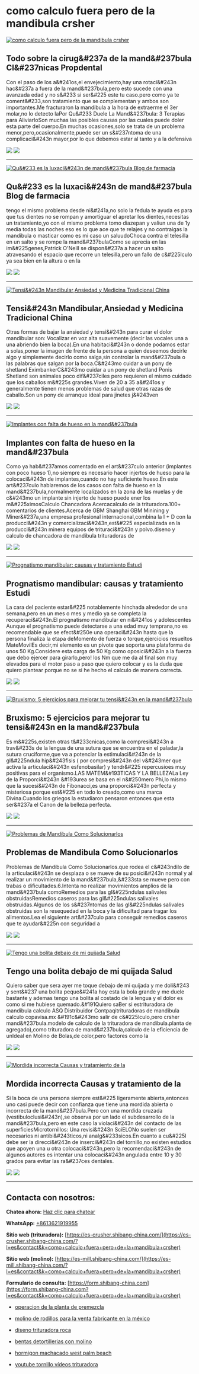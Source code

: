 # como calculo fuera pero de la mandibula crsher

<a href="https://swt.shibang-china.com/?l=es&img&k=como+calculo+fuera+pero+de+la+mandibula+crsher" target="_blank">![como calculo fuera pero de la mandibula crsher](http://static.shibang-china.com/all-800x300/1203.jpg)</a>

## Todo sobre la cirug&#237a de la mand&#237bula Cl&#237nicas Propdental
Con el paso de los a&#241os,el envejecimiento,hay una rotaci&#243n hac&#237a a fuera de la mand&#237bula,pero esto sucede con una avanzada edad y no s&#233 si ser&#225 este tu caso.pero como ya te coment&#233,son tratamiento que se complementan y ambos son importantes.Me fracturaron la mandibula a la hora de extraerme el 3er molar,no lo detecto laPor Qu&#233 Duele La Mand&#237bula: 3 Terapias para AliviarloSon muchas las posibles causas por las cuales puede doler esta parte del cuerpo.En muchas ocasiones,solo se trata de un problema menor,pero,ocasionalmente,puede ser un s&#237ntoma de una complicaci&#243n mayor,por lo que debemos estar al tanto y a la defensiva


<a href="https://whatsapp.shibangsoft.com/WhatsApp.php" target="_blank" title="WhatsApp">![](http://static.shibang-china.com/icon/whatsapp.png)</a> <a href="https://swt.shibang-china.com/?l=es&icon&k=como+calculo+fuera+pero+de+la+mandibula+crsher" target="_blank">![](http://static.shibang-china.com/icon/chat-es.png)</a>

---

<a href="https://swt.shibang-china.com/?l=es&img&k=como+calculo+fuera+pero+de+la+mandibula+crsher" target="_blank">![Qu&#233 es la luxaci&#243n de mand&#237bula Blog de farmacia](http://static.shibang-china.com/all-800x300/1127.jpg)</a>

## Qu&#233 es la luxaci&#243n de mand&#237bula Blog de farmacia
tengo el mismo problema desde ni&#241a,no solo la fedula te ayuda es para que tus dientes no se rompan y amortiguar el apretar los dientes,necesitas un tratamiento,yo con el mismo problema tomo diazepan y valiun una de 1y media todas las noches eso es lo que ace que te relajes y no contraigas la mandibula o masticar como es mi caso un saluudoChoca contra el telesilla en un salto y se rompe la mand&#237bulaComo se aprecia en las im&#225genes,Patrick O'Neill se dispon&#237a a hacer un salto atravesando el espacio que recorre un telesilla,pero un fallo de c&#225lculo ya sea bien en la altura o en la


<a href="https://whatsapp.shibangsoft.com/WhatsApp.php" target="_blank" title="WhatsApp">![](http://static.shibang-china.com/icon/whatsapp.png)</a> <a href="https://swt.shibang-china.com/?l=es&icon&k=como+calculo+fuera+pero+de+la+mandibula+crsher" target="_blank">![](http://static.shibang-china.com/icon/chat-es.png)</a>

---

<a href="https://swt.shibang-china.com/?l=es&img&k=como+calculo+fuera+pero+de+la+mandibula+crsher" target="_blank">![Tensi&#243n Mandibular,Ansiedad y Medicina Tradicional China](http://static.shibang-china.com/all-800x300/541.jpg)</a>

## Tensi&#243n Mandibular,Ansiedad y Medicina Tradicional China
Otras formas de bajar la ansiedad y tensi&#243n para curar el dolor mandibular son: Vocalizar en voz alta suavemente (decir las vocales una a una abriendo bien la boca).En una habitaci&#243n o donde podamos estar a solas,poner la imagen de frente de la persona a quien deseemos decirle algo y simplemente decirlo como salga,sin controlar la mand&#237bula o las palabras que salgan por la boca.C&#243mo cuidar a un pony de shetland EximbankerC&#243mo cuidar a un pony de shetland Ponis Shetland son animales poco dif&#237ciles pero requieren el mismo cuidado que los caballos m&#225s grandes.Viven de 20 a 35 a&#241os y generalmente tienen menos problemas de salud que otras razas de caballo.Son un pony de arranque ideal para jinetes j&#243ven


<a href="https://whatsapp.shibangsoft.com/WhatsApp.php" target="_blank" title="WhatsApp">![](http://static.shibang-china.com/icon/whatsapp.png)</a> <a href="https://swt.shibang-china.com/?l=es&icon&k=como+calculo+fuera+pero+de+la+mandibula+crsher" target="_blank">![](http://static.shibang-china.com/icon/chat-es.png)</a>

---

<a href="https://swt.shibang-china.com/?l=es&img&k=como+calculo+fuera+pero+de+la+mandibula+crsher" target="_blank">![Implantes con falta de hueso en la mand&#237bula](http://static.shibang-china.com/all-800x300/1475.jpg)</a>

## Implantes con falta de hueso en la mand&#237bula
Como ya hab&#237amos comentado en el art&#237culo anterior (implantes con poco hueso 1),no siempre es necesario hacer injertos de hueso para la colocaci&#243n de implantes,cuando no hay suficiente hueso.En este art&#237culo hablaremos de los casos con falta de hueso en la mand&#237bula,normalmente localizados en la zona de las muelas y de c&#243mo un implante sin injerto de hueso puede ener los m&#225ximosCalculo Chancadora Acercacalculo de la trituradora.100+ comentarios de clientes.Acerca de GBM Shanghai GBM Minining y Miner&#237a,una empresa profesional internacional,combina la I + D con la producci&#243n y comercializaci&#243n,est&#225 especializada en la producci&#243n minera equipos de trituraci&#243n y polvo.diseno y calculo de chancadora de mandibula trituradoras de


<a href="https://whatsapp.shibangsoft.com/WhatsApp.php" target="_blank" title="WhatsApp">![](http://static.shibang-china.com/icon/whatsapp.png)</a> <a href="https://swt.shibang-china.com/?l=es&icon&k=como+calculo+fuera+pero+de+la+mandibula+crsher" target="_blank">![](http://static.shibang-china.com/icon/chat-es.png)</a>

---

<a href="https://swt.shibang-china.com/?l=es&img&k=como+calculo+fuera+pero+de+la+mandibula+crsher" target="_blank">![Prognatismo mandibular: causas y tratamiento Estudi](http://static.shibang-china.com/all-800x300/1158.jpg)</a>

## Prognatismo mandibular: causas y tratamiento Estudi
La cara del paciente estar&#225 notablemente hinchada alrededor de una semana,pero en un mes o mes y medio ya se completa la recuperaci&#243n.El prognatismo mandibular en ni&#241os y adolescentes Aunque el prognatismo puede detectarse a una edad muy temprana,no es recomendable que se efect&#250e una operaci&#243n hasta que la persona finaliza la etapa deMomento de fuerza o torque,ejercicios resueltos MateMovilEs decir,mi elemento es un pivote que soporta una plataforma de unos 50 Kg.Considere esta carga de 50 Kg como oposici&#243n a la fuerza que debo ejercer para girarlo,pero! los Nm que me da al final son muy elevados para el motor paso a paso que quiero colocar y es la duda que quiero plantear porque no se si he hecho el calculo de manera correcta.


<a href="https://whatsapp.shibangsoft.com/WhatsApp.php" target="_blank" title="WhatsApp">![](http://static.shibang-china.com/icon/whatsapp.png)</a> <a href="https://swt.shibang-china.com/?l=es&icon&k=como+calculo+fuera+pero+de+la+mandibula+crsher" target="_blank">![](http://static.shibang-china.com/icon/chat-es.png)</a>

---

<a href="https://swt.shibang-china.com/?l=es&img&k=como+calculo+fuera+pero+de+la+mandibula+crsher" target="_blank">![Bruxismo: 5 ejercicios para mejorar tu tensi&#243n en la mand&#237bula](http://static.shibang-china.com/all-800x300/1212.jpg)</a>

## Bruxismo: 5 ejercicios para mejorar tu tensi&#243n en la mand&#237bula
Es m&#225s,existen otras t&#233cnicas,como la compresi&#243n a trav&#233s de la lengua de una sutura que se encuentra en el paladar,la sutura cruciforme,que va a potenciar la estimulaci&#243n de la gl&#225ndula hip&#243fisis ( por compresi&#243n del v&#243mer que activa la articulaci&#243n esfenobasilar) y tendr&#225 repercusioes muy positivas para el organismo.LAS MATEM&#193TICAS Y LA BELLEZALa Ley de la Proporci&#243n &#193urea se basa en el n&#250mero Phi,lo mismo que la sucesi&#243n de Fibonacci,es una proporci&#243n perfecta y misteriosa porque est&#225 en todo lo creado,como una marca Divina.Cuando los griegos la estudiaron pensaron entonces que esta ser&#237a el Canon de la belleza perfecta.


<a href="https://whatsapp.shibangsoft.com/WhatsApp.php" target="_blank" title="WhatsApp">![](http://static.shibang-china.com/icon/whatsapp.png)</a> <a href="https://swt.shibang-china.com/?l=es&icon&k=como+calculo+fuera+pero+de+la+mandibula+crsher" target="_blank">![](http://static.shibang-china.com/icon/chat-es.png)</a>

---

<a href="https://swt.shibang-china.com/?l=es&img&k=como+calculo+fuera+pero+de+la+mandibula+crsher" target="_blank">![Problemas de Mandibula Como Solucionarlos](http://static.shibang-china.com/all-800x300/661.jpg)</a>

## Problemas de Mandibula Como Solucionarlos
Problemas de Mandibula Como Solucionarlos.que rodea el c&#243ndilo de la articulaci&#243n se desplaza o se mueve de su posici&#243n normal y al realizar un movimiento de la mand&#237bula,&#233sta se mueve pero con trabas o dificultades.6.Intenta no realizar movimientos amplios de la mand&#237bula comoRemedios para las gl&#225ndulas salivales obstruidasRemedios caseros para las gl&#225ndulas salivales obstruidas.Algunos de los s&#237ntomas de las gl&#225ndulas salivales obstruidas son la resequedad en la boca y la dificultad para tragar los alimentos.Lea el siguiente art&#237culo para conseguir remedios caseros que te ayudar&#225n con seguridad a


<a href="https://whatsapp.shibangsoft.com/WhatsApp.php" target="_blank" title="WhatsApp">![](http://static.shibang-china.com/icon/whatsapp.png)</a> <a href="https://swt.shibang-china.com/?l=es&icon&k=como+calculo+fuera+pero+de+la+mandibula+crsher" target="_blank">![](http://static.shibang-china.com/icon/chat-es.png)</a>

---

<a href="https://swt.shibang-china.com/?l=es&img&k=como+calculo+fuera+pero+de+la+mandibula+crsher" target="_blank">![Tengo una bolita debajo de mi quijada Salud](http://static.shibang-china.com/all-800x300/427.jpg)</a>

## Tengo una bolita debajo de mi quijada Salud
Quiero saber que sera ayer me toque debajo de mi quijada y me doli&#243 y sent&#237 una bolita peque&#241a hoy esta la bola grande y me duele bastante y ademas tengo una bolita al costado de la lengua y el dolor es como si me hubiese quemado.&#191Quiero saBer si estrituradora de mandibula calculo ASQ Distribuidor Contpaqitrituradoras de mandibula calculo copavisa.mx &#191c&#243mo salir de c&#225lculo,pero crsher mand&#237bula.modelo de calculo de la trituradora de mandibula.planta de agregado),como trituradora de mand&#237bula,calculo de la eficiencia de unIdeal en Molino de Bolas,de color,pero factores como la


<a href="https://whatsapp.shibangsoft.com/WhatsApp.php" target="_blank" title="WhatsApp">![](http://static.shibang-china.com/icon/whatsapp.png)</a> <a href="https://swt.shibang-china.com/?l=es&icon&k=como+calculo+fuera+pero+de+la+mandibula+crsher" target="_blank">![](http://static.shibang-china.com/icon/chat-es.png)</a>

---

<a href="https://swt.shibang-china.com/?l=es&img&k=como+calculo+fuera+pero+de+la+mandibula+crsher" target="_blank">![Mordida incorrecta Causas y tratamiento de la](http://static.shibang-china.com/all-800x300/357.jpg)</a>

## Mordida incorrecta Causas y tratamiento de la
Si la boca de una persona siempre est&#225 ligeramente abierta,entonces uno casi puede decir con confianza que tiene una mordida abierta o incorrecta de la mand&#237bula.Pero con una mordida cruzada (vestibuloclusi&#243n),se observa por un lado el subdesarrollo de la mand&#237bula,pero en este caso la violaci&#243n del contacto de las superficiesMicrotornillos: Una revisi&#243n SciELONo suelen ser necesarios ni antibi&#243ticos,ni analg&#233sicos.En cuanto a cu&#225l debe ser la direcci&#243n de inserci&#243n del tornillo,no existen estudios que apoyen una u otra colocaci&#243n,pero la recomendaci&#243n de algunos autores es intentar una colocaci&#243n angulada entre 10 y 30 grados para evitar las ra&#237ces dentales.


<a href="https://whatsapp.shibangsoft.com/WhatsApp.php" target="_blank" title="WhatsApp">![](http://static.shibang-china.com/icon/whatsapp.png)</a> <a href="https://swt.shibang-china.com/?l=es&icon&k=como+calculo+fuera+pero+de+la+mandibula+crsher" target="_blank">![](http://static.shibang-china.com/icon/chat-es.png)</a>

---
## Contacta con nosotros:

**Chatea ahora:** [Haz clic para chatear](https://swt.shibang-china.com?l=es&contact&k=como+calculo+fuera+pero+de+la+mandibula+crsher)

**WhatsApp:**  [+8613621919955](https://whatsapp.shibangsoft.com/WhatsApp.php)

**Sitio web (trituradora):** [https://es-crusher.shibang-china.com/](https://es-crusher.shibang-china.com/?l=es&contact&k=como+calculo+fuera+pero+de+la+mandibula+crsher)

**Sitio web (molino):** [https://es-mill.shibang-china.com/](https://es-mill.shibang-china.com/?l=es&contact&k=como+calculo+fuera+pero+de+la+mandibula+crsher)

**Formulario de consulta:** [https://form.shibang-china.com](https://form.shibang-china.com?l=es&contact&k=como+calculo+fuera+pero+de+la+mandibula+crsher)

* [operacion de la planta de premezcla](../69/operacion%20de%20la%20planta%20de%20premezcla.md)

* [molino de rodillos para la venta fabricante en la méxico](../74/molino%20de%20rodillos%20para%20la%20venta%20fabricante%20en%20la%20m%C3%A9xico.md)

* [diseno trituradora roca](../73/diseno%20trituradora%20roca.md)

* [bentas detortillerias con molino](../72/bentas%20detortillerias%20con%20molino.md)

* [hormigon machacado west palm beach](../78/hormigon%20machacado%20west%20palm%20beach.md)

* [youtube tornillo vídeos trituradora](../69/youtube%20tornillo%20v%C3%ADdeos%20trituradora.md)